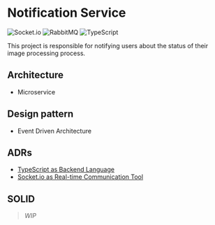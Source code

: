 # Notification Service

![Socket.io](https://img.shields.io/badge/Socket.io-black?style=for-the-badge&logo=socket.io&badgeColor=010101)
![RabbitMQ](https://img.shields.io/badge/Rabbitmq-FF6600?style=for-the-badge&logo=rabbitmq&logoColor=white)
![TypeScript](https://img.shields.io/badge/typescript-%23007ACC.svg?style=for-the-badge&logo=typescript&logoColor=white)

This project is responsible for notifying users about the status of their image processing process.

## Architecture

- Microservice

## Design pattern

- Event Driven Architecture

## ADRs

- [TypeScript as Backend Language](./adr/ADR1.md)
- [Socket.io as Real-time Communication Tool](./adr/ADR2.md)

## SOLID

> _*WIP*_
